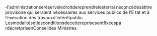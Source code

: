 ‐l'administrationseréserveledroitdereprendrelesterrai nsconcédésàtitre provisoire qui seraient nécessaires aux services publics de l’E tat et à l’exécution des travauxd’intérêtpublic.
Lesmodalitésetlesconditionsdecettereprisesontfixéespa rdécretprisenConseildes Ministres.